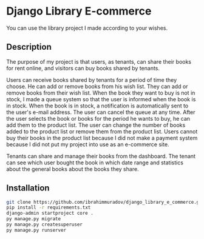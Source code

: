 # Django Library E-commerce

You can use the library project I made according to your wishes.

## Description

The purpose of my project is that users, as tenants, can share their books for rent online, and visitors can buy books shared by tenants. 
<br>

Users can receive books shared by tenants for a period of time they choose. He can add or remove books from his wish list. They can add or 
remove books from their wish list. When the book they want to buy is not in stock, I made a queue system so that the user is informed when 
the book is in stock. When the book is in stock, a notification is automatically sent to the user's e-mail address. The user can cancel 
the queue at any time. After the user selects the book or books for the period he wants to buy, he can add them to the product list. 
The user can change the number of books added to the product list or remove them from the product list. Users cannot buy their books 
in the product list because I did not make a payment system because I did not put my project into use as an e-commerce site.
<br>

Tenants can share and manage their books from the dashboard. The tenant can see which user bought the book in which date range and statistics about the general books about the books they share.

## Installation

```bash
git clone https://github.com/ibrahimmuradov/django_library_e_commerce.git .
pip install -r requirements.txt
django-admin startproject core . 
py manage.py migrate
py manage.py createsuperuser
py manage.py runserver
```
